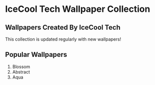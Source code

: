 # IceCool Tech Wallpaper Collection
## Wallpapers Created By IceCool Tech

This collection is updated regularly with new wallpapers!

## Popular Wallpapers

1) Blossom
2) Abstract
3) Aqua


